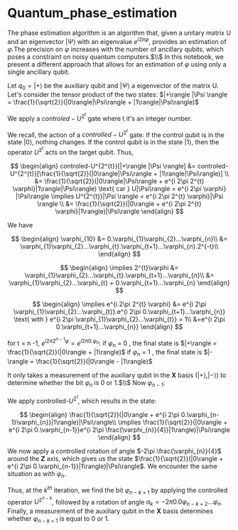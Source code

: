 # Quantum_phase_estimation
The phase estimation algorithm is an algorithm that, given a unitary matrix U and an eigenvector $|\Psi \rangle$ with an eigenvalue $e^{i 2\pi \varphi}$, provides an estimation of $\varphi$.The precision on $\varphi$ increases with the number of ancillary qubits, which poses a constraint on noisy quantum computers.$\\$
In this notebook, we present a different approach that allows for an estimation of $\varphi$ using only a single ancillary qubit.

Let $q_{0} = |+\rangle$ be the auxiliary qubit and $|\Psi\rangle$ a eigenvector of the matrix U. Let's consider the tensor product of the two states:
$|+\rangle |\Psi \rangle = \frac{1}{\sqrt{2}}(|0\rangle|\Psi\rangle + |1\rangle|\Psi\rangle)$

We apply a $controled-U^{2^{t}}$ gate where t it's an integer number.

We recall, the action of a $controlled-U^{2^{t}}$ gate:
If the control qubit is in the state $|0\rangle$, nothing changes. If the control qubit is in the state $|1\rangle$, then the operator $U^{2^{t}}$ acts on the target qubit. Thus,


$$
\begin{align}
controled-U^{2^{t}}[|+\rangle |\Psi \rangle] &= controled-U^{2^{t}}[\frac{1}{\sqrt{2}}(|0\rangle|\Psi\rangle + |1\rangle|\Psi\rangle)] \\
&= \frac{1}{\sqrt{2}}(|0\rangle|\Psi\rangle + e^{i 2\pi 2^{t} \varphi}|1\rangle|\Psi\rangle) \text{ car } U|\Psi\rangle = e^{i 2\pi \varphi} |\Psi\rangle \implies  U^{2^{t}}|\Psi \rangle = e^{i 2\pi 2^{t} \varphi}|\Psi \rangle \\
&= \frac{1}{\sqrt{2}}(|0\rangle +  e^{i 2\pi 2^{t} \varphi}|1\rangle)|\Psi\rangle
\end{align}
$$ 


We have

$$
\begin{align}
\varphi_{10} &= 0.\varphi_{1}\varphi_{2}...\varphi_{n}\\
&= \varphi_{1}\varphi_{2}...\varphi_{t}.\varphi_{t+1}...\varphi_{n}.2^{-t}\\
\end{align}
$$


$$
\begin{align}
\implies 2^{t}\varphi &= \varphi_{1}\varphi_{2}...\varphi_{t}.\varphi_{t+1}...\varphi_{n}\\
&= \varphi_{1}\varphi_{2}...\varphi_{t} + 0.\varphi_{t+1}...\varphi_{n}
\end{align}
$$


$$
\begin{align}
\implies e^{i 2\pi 2^{t} \varphi} &= e^{i 2\pi \varphi_{1}\varphi_{2}...\varphi_{t}}.e^{i 2\pi 0.\varphi_{t+1}...\varphi_{n}} \text{ with } e^{i 2\pi \varphi_{1}\varphi_{2}...\varphi_{t}} = 1\\
&=e^{i 2\pi 0.\varphi_{t+1}...\varphi_{n}}
\end{align}
$$

for t = n -1, $e^{i 2\pi 2^{n-1} \varphi} = e^{i 2\pi 0.\varphi_{n}}$:
if $\varphi_{n}$ = 0 , the final state is $|+\rangle = \frac{1}{\sqrt{2}}(|0\rangle + |1\rangle)$
if $\varphi_{n}$ = 1 , the final state is $|-\rangle = \frac{1}{\sqrt{2}}(|0\rangle - |1\rangle)$

It only takes a measurement of the auxiliary qubit in the **X** basis ($|+\rangle, |-\rangle$) to determine whether the bit $\varphi_{n}$ is 0 or 1.$\\$
Now $\varphi_{n-1}:$

We apply controlled-$U^{2^{t}}$, which results in the state:

$$
\begin{align}
\frac{1}{\sqrt{2}}(|0\rangle +  e^{i 2\pi 0.\varphi_{n-1}\varphi_{n}}|1\rangle)|\Psi\rangle\\
\implies \frac{1}{\sqrt{2}}(|0\rangle +  e^{i 2\pi 0.\varphi_{n-1}}e^{i 2\pi \frac{\varphi_{n}}{4}}|1\rangle)|\Psi\rangle
\end{align}
$$

We now apply a controlled rotation of angle $-2\pi \frac{\varphi_{n}}{4}$ around the **Z** axis, which gives us the state $\frac{1}{\sqrt{2}}(|0\rangle +  e^{i 2\pi 0.\varphi_{n-1}}|1\rangle)|\Psi\rangle$. We encounter the same situation as with $\varphi_{n}$.

Thus, at the $k^{th}$ iteration, we find the bit $\varphi_{n-k+1}$ by applying the controlled operator $U^{2^{n-k}}$, followed by a rotation of angle $\alpha_{k} = -2 \pi 0.0 \varphi_{n-k+2}...\varphi_{n}$. Finally, a measurement of the auxiliary qubit in the **X** basis determines whether $\varphi_{n-k+1}$ is equal to 0 or 1.

